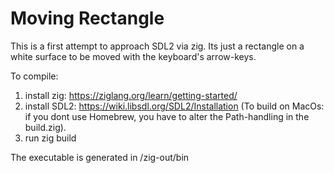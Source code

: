 # Moving Rectangle

This is a first attempt to approach SDL2 via zig.
Its just a rectangle on a white surface to be moved with the keyboard's arrow-keys.

To compile:

1. install zig: https://ziglang.org/learn/getting-started/
2. install SDL2: https://wiki.libsdl.org/SDL2/Installation (To build on MacOs: if you dont use Homebrew, you have to alter the Path-handling in the build.zig).
3. run zig build

The executable is generated in <project-folder>/zig-out/bin
